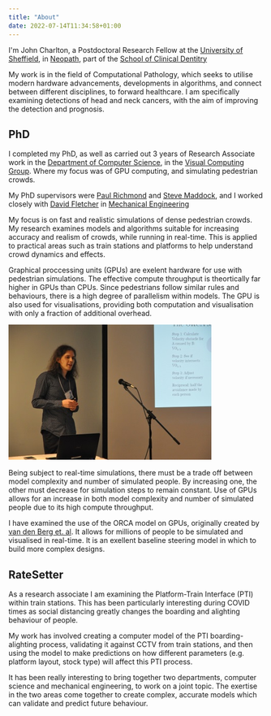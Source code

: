 ```yaml
---
title: "About"
date: 2022-07-14T11:34:58+01:00
---
```


<!-- ![headshot](mugshot.jpg) -->

I'm John Charlton, a Postdoctoral Research Fellow at the [University of Sheffield](https://www.sheffield.ac.uk), in [Neopath](https://www.neopath.org.uk/), part of the [School of Clinical Dentitry](https://www.sheffield.ac.uk/dentalschool)

My work is in the field of Computational Pathology, which seeks to utilise modern hardware advancements, developments in algorithms, and connect between different disciplines, to forward healthcare. I am specifically examining detections of head and neck cancers, with the aim of improving the detection and prognosis.

## PhD

I completed my PhD, as well as carried out 3 years of Research Associate work in the [Department of Computer Science](https://www.sheffield.ac.uk/dcs), in the [Visual Computing Group](https://www.sheffield.ac.uk/dcs/research/groups/visual-computing/home). Where my focus was of GPU computing, and simulating pedestrian crowds.

My PhD supervisors were [Paul Richmond](http://paulrichmond.shef.ac.uk/) and [Steve Maddock](http://staffwww.dcs.shef.ac.uk/people/S.Maddock/index.shtml), and I worked closely with [David Fletcher](https://www.sheffield.ac.uk/mecheng/people/academic/david-fletcher) in [Mechanical Engineering](https://www.sheffield.ac.uk/mecheng)

My focus is on fast and realistic simulations of dense pedestrian crowds. My research examines models and algorithms suitable for increasing accuracy and realism of crowds, while running in real-time. This is applied to practical areas such as train stations and platforms to help understand crowd dynamics and effects.

Graphical proccessing units (GPUs) are exelent hardware for use with pedestrian simulations. The effective compute throughput is theortically far higher in GPUs than CPUs. Since pedestrians follow similar rules and behaviours, there is a high degree of parallelism within models. The GPU is also used for visualisations, providing both computation and visualisation with only a fraction of additional overhead. 

![Me presenting at a conference](presenting.jpg)

Being subject to real-time simulations, there must be a trade off between model complexity and number of simulated people. By increasing one, the other must decrease for simulation steps to remain constant. Use of GPUs allows for an increase in both model complexity and number of simulated people due to its high compute throughput.

I have examined the use of the ORCA model on GPUs, originally created by [van den Berg et. al](http://gamma.cs.unc.edu/ORCA/). It allows for millions of people to be simulated and visualised in real-time. It is an exellent baseline steering model in which to build more complex designs.

<!-- My current work is examining ways to increase realism and accuracy of dense crowds. As well as working on my PhD thesis, I have been applying the models developed with the department of Mechanical Engineering to ask and answer questions around the platform-train interface, through RateSetter. -->

## RateSetter

As a research associate I am examining the Platform-Train Interface (PTI) within train stations. This has been particularly interesting during COVID times as social distancing  greatly changes the boarding and alighting behaviour of people. 

My work has involved creating a computer model of the PTI boarding-alighting process, validating it against CCTV from train stations, and then using the model to make predictions on how different parameters (e.g. platform layout, stock type) will affect this PTI process.

It has been really interesting to bring together two departments, computer science and mechanical engineering, to work on a joint topic. The exertise in the two areas come together to create complex, accurate models which can validate and predict future behaviour.